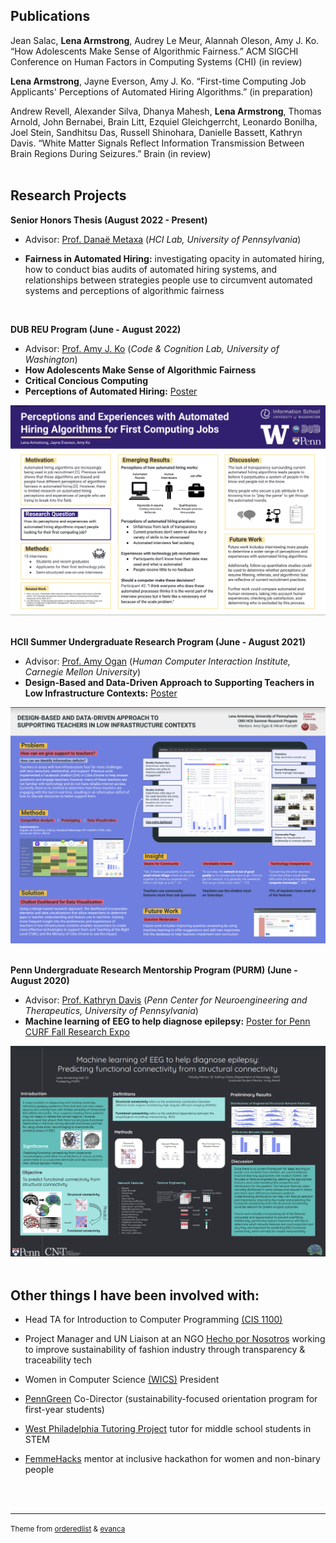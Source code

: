 ## Publications

Jean Salac, **Lena Armstrong**, Audrey Le Meur, Alannah Oleson, Amy J. Ko. “How Adolescents Make Sense of Algorithmic
Fairness.” ACM SIGCHI Conference on Human Factors in Computing Systems (CHI) (in review)

**Lena Armstrong**, Jayne Everson, Amy J. Ko. “First-time Computing Job Applicants' Perceptions of Automated Hiring
Algorithms.” (in preparation)

Andrew Revell, Alexander Silva, Dhanya Mahesh, **Lena Armstrong**, Thomas Arnold, John Bernabei, Brain Litt, Ezquiel Gleichgerrcht, Leonardo Bonilha, Joel Stein, Sandhitsu Das, Russell Shinohara, Danielle Bassett, Kathryn Davis. “White Matter Signals Reflect Information Transmission Between Brain Regions During Seizures.” Brain (in review)
<br>
<br>

## Research Projects

**Senior Honors Thesis (August 2022 - Present)** 

- Advisor: [Prof. Danaë Metaxa](https://metaxa.net/) (_HCI Lab, University of Pennsylvania_)

- **Fairness in Automated Hiring:** investigating opacity in automated hiring, how to conduct bias audits of automated hiring systems, and relationships
between strategies people use to circumvent automated systems and perceptions of algorithmic fairness
<br>

**DUB REU Program (June - August 2022)**

- Advisor: [Prof. Amy J. Ko](https://faculty.washington.edu/ajko) (_Code & Cognition Lab, University of Washington_)
- **How Adolescents Make Sense of Algorithmic Fairness**
- **Critical Concious Computing**
-  **Perceptions of Automated Hiring:** [Poster](https://drive.google.com/file/d/1UyxGvT0-nu_sn6QEYdcHQVPNW3HBybPa/view?usp=sharing)

![Poster](images/DUB_REU_2022.png)
<br>
<br>

**HCII Summer Undergraduate Research Program (June - August 2021)**

- Advisor: [Prof. Amy Ogan](https://www.amyogan.com/) (_Human Computer Interaction Institute, Carnegie Mellon University_)
- **Design-Based and Data-Driven Approach to Supporting Teachers in Low Infrastructure Contexts:** [Poster](https://drive.google.com/file/d/1dgRMjN74YXSNIuabXClYMu3LJKMMRVH7/view?usp=sharing)

![Poster](images/HCII_REU_2021.png)
<br>
<br>

**Penn Undergraduate Research Mentorship Program (PURM) (June - August 2020)**

- Advisor: [Prof. Kathryn Davis](https://davislab.med.upenn.edu/) (_Penn Center for Neuroengineering and Therapeutics, University of Pennsylvania_)
- **Machine learning of EEG to help diagnose epilepsy:** [Poster for Penn CURF Fall Research Expo](https://presentations.curf.upenn.edu/poster/machine-learning-eeg-help-diagnose-epilepsy-predicting-functional-connectivity-structural)

![Poster](images/PURM_REU_2020.png)
<br>
<br>

## Other things I have been involved with:

- Head TA for Introduction to Computer Programming [(CIS 1100)](https://www.cis.upenn.edu/~cis110/current/staff.html)

- Project Manager and UN Liaison at an NGO [Hecho por Nosotros](https://www.hechoxnosotros.org/) working to improve sustainability of fashion industry through transparency & traceability tech 

- Women in Computer Science [(WICS)](https://wics.cis.upenn.edu/program.html) President

- [PennGreen](https://sustainability.upenn.edu/participate/students/penngreen-pre-orientation) Co-Director (sustainability-focused orientation program for first-year students)

- [West Philadelphia Tutoring Project](https://upennwptp.weebly.com/) tutor for middle school students in STEM

- [FemmeHacks](https://femmehacks.io/) mentor at inclusive hackathon for women and non-binary people 
<br>
<br>

---
<p><small>Theme from <a href="https://github.com/orderedlist">orderedlist</a> & <a href="https://github.com/evanca">evanca</a></small></p>
